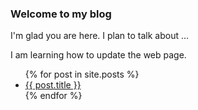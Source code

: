 ### Welcome to my blog

I'm glad you are here. I plan to talk about ...

I am learning how to update the web page.

<ul>
  {% for post in site.posts %}
    <li>
      <a href="{{ post.url }}">{{ post.title }}</a>
    </li>
  {% endfor %}
</ul>

